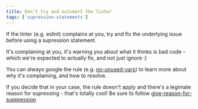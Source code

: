 ```yaml
---
title: Don't try and outsmart the linter
tags: ['supression-statements']
---
```


If the linter (e.g. eslint) complains at you, try and fix the underlying issue before using a supression statement.

It's complaining at you, it's warning you about what it thinks is bad code - which we're expected to actually fix, and not just ignore :)

You can always google the rule (e.g. [no-unused-vars](https://eslint.org/docs/latest/rules/no-unused-vars)) to learn more about why it's complaining, and how to resolve.

If you decide that in your case, the rule doesn't apply and there's a legimate reason for supressing - that's totally cool! Be sure to follow [give-reason-for-suppression](https://programming.protips.wiki/give-reason-for-suppression/)
